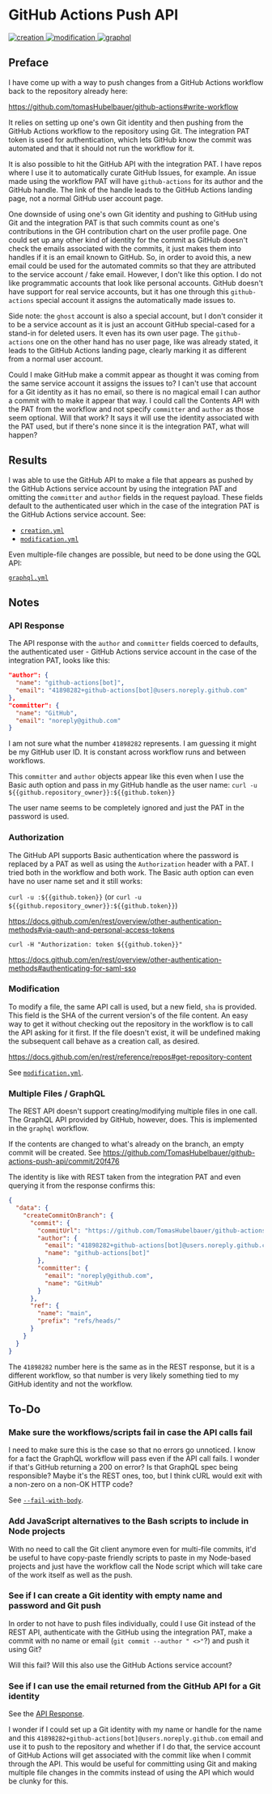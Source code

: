 # GitHub Actions Push API

[
  ![creation](https://github.com/TomasHubelbauer/github-actions-push-api/actions/workflows/creation.yml/badge.svg)
](https://github.com/TomasHubelbauer/github-actions-push-api/actions/workflows/creation.yml)
[
  ![modification](https://github.com/TomasHubelbauer/github-actions-push-api/actions/workflows/modification.yml/badge.svg)
](https://github.com/TomasHubelbauer/github-actions-push-api/actions/workflows/modification.yml)
[
  ![graphql](https://github.com/TomasHubelbauer/github-actions-push-api/actions/workflows/graphql.yml/badge.svg)
](https://github.com/TomasHubelbauer/github-actions-push-api/actions/workflows/graphql.yml)

## Preface

I have come up with a way to push changes from a GitHub Actions workflow back to
the repository already here:

https://github.com/tomasHubelbauer/github-actions#write-workflow

It relies on setting up one's own Git identity and then pushing from the GitHub
Actions workflow to the repository using Git. The integration PAT token is used
for authentication, which lets GitHub know the commit was automated and that it
should not run the workflow for it.

It is also possible to hit the GitHub API with the integration PAT. I have repos
where I use it to automatically curate GitHub Issues, for example. An issue made
using the workflow PAT will have `github-actions` for its author and the GitHub
handle. The link of the handle leads to the GitHub Actions landing page, not a
normal GitHub user account page.

One downside of using one's own Git identity and pushing to GitHub using Git and
the integration PAT is that such commits count as one's contributions in the GH
contribution chart on the user profile page. One could set up any other kind of
identity for the commit as GitHub doesn't check the emails associated with the
commits, it just makes them into handles if it is an email known to GitHub. So,
in order to avoid this, a new email could be used for the automated commits so
that they are attributed to the service account / fake email. However, I don't
like this option. I do not like programmatic accounts that look like personal
accounts. GitHub doesn't have support for real service accounts, but it has one
through this `github-actions` special account it assigns the automatically made
issues to.

Side note: the `ghost` account is also a special account, but I don't consider
it to be a service account as it is just an account GitHub special-cased for a
stand-in for deleted users. It even has its own user page. The `github-actions`
one on the other hand has no user page, like was already stated, it leads to the
GitHub Actions landing page, clearly marking it as different from a normal user
account.

Could I make GitHub make a commit appear as thought it was coming from the same
service account it assigns the issues to? I can't use that account for a Git
identity as it has no email, so there is no magical email I can author a commit
with to make it appear that way. I could call the Contents API with the PAT from
the workflow and not specify `committer` and `author` as those seem optional.
Will that work? It says it will use the identity associated with the PAT used,
but if there's none since it is the integration PAT, what will happen?

## Results

I was able to use the GitHub API to make a file that appears as pushed by the
GitHub Actions service account by using the integration PAT and omitting the
`committer` and `author` fields in the request payload. These fields default to
the authenticated user which in the case of the integration PAT is the GitHub
Actions service account. See:

- [`creation.yml`](https://github.com/TomasHubelbauer/github-actions-push-api/blob/main/.github/workflows/creation.yml)
- [`modification.yml`](https://github.com/TomasHubelbauer/github-actions-push-api/blob/main/.github/workflows/modification.yml)

Even multiple-file changes are possible, but need to be done using the GQL API:

[`graphql.yml`](https://github.com/TomasHubelbauer/github-actions-push-api/blob/main/.github/workflows/graphql.yml)

## Notes

### API Response

The API response with the `author` and `committer` fields coerced to defaults,
the authenticated user - GitHub Actions service account in the case of the
integration PAT, looks like this:

```json
"author": {
  "name": "github-actions[bot]",
  "email": "41898282+github-actions[bot]@users.noreply.github.com"
},
"committer": {
  "name": "GitHub",
  "email": "noreply@github.com"
}
```

I am not sure what the number `41898282` represents. I am guessing it might be
my GitHub user ID. It is constant across workflow runs and between workflows.

This `committer` and `author` objects appear like this even when I use the Basic
auth option and pass in my GitHub handle as the user name:
`curl -u ${{github.repository_owner}}:${{github.token}}`

The user name seems to be completely ignored and just the PAT in the password is
used.

### Authorization

The GitHub API supports Basic authentication where the password is replaced by a
PAT as well as using the `Authorization` header with a PAT. I tried both in the
workflow and both work. The Basic auth option can even have no user name set and
it still works:

`curl -u :${{github.token}}`
(or `curl -u ${{github.repository_owner}}:${{github.token}}`)

https://docs.github.com/en/rest/overview/other-authentication-methods#via-oauth-and-personal-access-tokens

`curl -H "Authorization: token ${{github.token}}"`

https://docs.github.com/en/rest/overview/other-authentication-methods#authenticating-for-saml-sso

### Modification

To modify a file, the same API call is used, but a new field, `sha` is provided.
This field is the SHA of the current version's of the file content. An easy way
to get it without checking out the repository in the workflow is to call the API
asking for it first. If the file doesn't exist, it will be undefined making the
subsequent call behave as a creation call, as desired.

https://docs.github.com/en/rest/reference/repos#get-repository-content

See [`modification.yml`](https://github.com/TomasHubelbauer/github-actions-push-api/actions/workflows/modification.yml).

### Multiple Files / GraphQL

The REST API doesn't support creating/modifying multiple files in one call. The
GraphQL API provided by GitHub, however, does. This is implemented in the 
`graphql` workflow.

If the contents are changed to what's already on the branch, an empty commit
will be created. See https://github.com/TomasHubelbauer/github-actions-push-api/commit/20f476

The identity is like with REST taken from the integration PAT and even querying
it from the response confirms this:

```json
{
  "data": {
    "createCommitOnBranch": {
      "commit": {
        "commitUrl": "https://github.com/TomasHubelbauer/github-actions-push-api/commit/20f476",
        "author": {
          "email": "41898282+github-actions[bot]@users.noreply.github.com",
          "name": "github-actions[bot]"
        },
        "committer": {
          "email": "noreply@github.com",
          "name": "GitHub"
        }
      },
      "ref": {
        "name": "main",
        "prefix": "refs/heads/"
      }
    }
  }
}
```

The `41898282` number here is the same as in the REST response, but it is a
different workflow, so that number is very likely something tied to my GitHub
identity and not the workflow.

## To-Do

### Make sure the workflows/scripts fail in case the API calls fail

I need to make sure this is the case so that no errors go unnoticed. I know for
a fact the GraphQL workflow will pass even if the API call fails. I wonder if
that's GitHub returning a 200 on error? Is that GraphQL spec being responsible?
Maybe it's the REST ones, too, but I think cURL would exit with a non-zero on a
non-OK HTTP code?

See [`--fail-with-body`](https://curl.se/docs/manpage.html#--fail-with-body).

### Add JavaScript alternatives to the Bash scripts to include in Node projects

With no need to call the Git client anymore even for multi-file commits, it'd be
useful to have copy-paste friendly scripts to paste in my Node-based projects
and just have the workflow call the Node script which will take care of the work
itself as well as the push.

### See if I can create a Git identity with empty name and password and Git push

In order to not have to push files individually, could I use Git instead of the
REST API, authenticate with the GitHub using the integration PAT, make a commit
with no name or email (`git commit --author " <>"`?) and push it using Git?

Will this fail? Will this also use the GitHub Actions service account?

### See if I can use the email returned from the GitHub API for a Git identity

See the [API Response](#api-response).

I wonder if I could set up a Git identity with my name or handle for the name
and this `41898282+github-actions[bot]@users.noreply.github.com` email and use
it to push to the repository and whether if I do that, the service account of
GitHub Actions will get associated with the commit like when I commit through
the API. This would be useful for committing using Git and making multiple file
changes in the commits instead of using the API which would be clunky for this.
